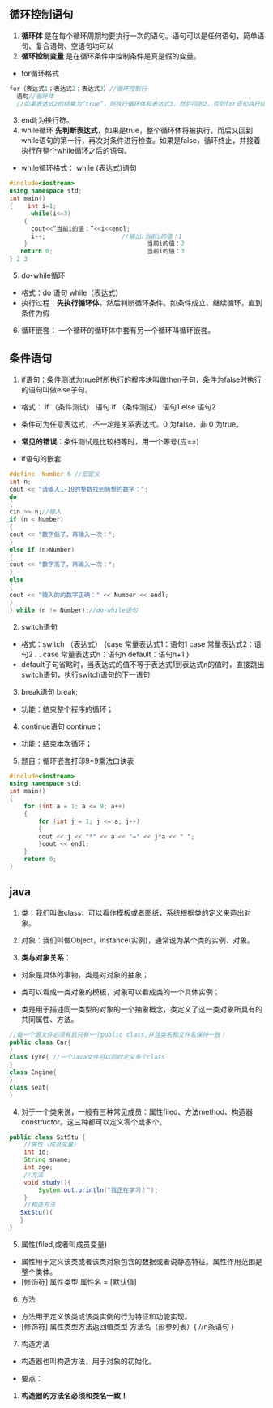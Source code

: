 ## 循环控制语句

1. **循环体** 是在每个循环周期均要执行一次的语句。语句可以是任何语句，简单语句、复合语句、空语句均可以
2. **循环控制变量** 是在循环条件中控制条件是真是假的变量。
- for循环格式
```c++
for（表达式1；表达式2；表达式3）//循环控制行
  语句//循环体
  //如果表达式2的结果为“true”，则执行循环体和表达式3，然后回到2，否则for语句执行结束
```
3. endl;为换行符。
4. while循环 **先判断表达式**，如果是true，整个循环体将被执行，而后又回到while语句的第一行，再次对条件进行检查。如果是false，循环终止，并接着执行在整个while循环之后的语句。
- while循环格式： while (表达式)语句
```c++
#include<iostream>
using namespace std;
int main()
{    int i=1;
      while(i<=3)    
    {
      cout<<“当前i的值：”<<i<<endl;
      i++;                     //输出:当前i的值：1
    }                                 当前i的值：2
   return 0;                          当前i的值：3
} 2 3 
```
5. do-while循环 
- 格式：do 语句 while（表达式）
- 执行过程：**先执行循环体**，然后判断循环条件。如条件成立，继续循环，直到条件为假
6. 循环嵌套： 一个循环的循环体中套有另一个循环叫循环嵌套。

## 条件语句

1. if语句：条件测试为true时所执行的程序块叫做then子句，条件为false时执行的语句叫做else子句。
- 格式：  if （条件测试） 语句
         if  （条件测试） 语句1  else  语句2
- 条件可为任意表达式，*不一定*是关系表达式。0 为false，非 0 为true。
- **常见的错误**：条件测试是比较相等时，用一个等号(应==)

- if语句的嵌套
```c++
#define  Number 6 //宏定义
int n;
cout << "请输入1-10的整数找到猜想的数字：";
do
{
cin >> n;//输入
if (n < Number)
{
cout << "数字低了，再输入一次：";
}
else if (n>Number)
{
cout << "数字高了，再输入一次：";
}
else
{
cout << "输入的的数字正确：" << Number << endl;
}
} while (n != Number);//do-while语句
```
2. switch语句
- 格式：switch  （表达式）
          {case  常量表达式1：语句1
            case  常量表达式2：语句2
                               .
                               .
            case  常量表达式n：语句n
            default：语句n+1
          }
- default子句省略时，当表达式的值不等于表达式1到表达式n的值时，直接跳出switch语句，执行switch语句的下一语句
3. break语句 break;
- 功能：结束整个程序的循环；
4. continue语句 continue；
-  功能：结束本次循环；

5. 题目：循环嵌套打印9*9乘法口诀表
```c++
#include<iostream>
using namespace std;
int main()
{
	for (int a = 1; a <= 9; a++)
	{
		for (int j = 1; j <= a; j++)
		{
		cout << j << "*" << a << "=" << j*a << " ";
		}cout << endl;
	}
	return 0;
}
```
## java

1. 类：我们叫做class，可以看作模板或者图纸，系统根据类的定义来造出对象。

2. 对象：我们叫做Object，instance(实例)，通常说为某个类的实例、对象。

3. **类与对象关系**：
- 对象是具体的事物，类是对对象的抽象；

- 类可以看成一类对象的模板，对象可以看成类的一个具体实例；

- 类是用于描述同一类型的对象的一个抽象概念，类定义了这一类对象所具有的共同属性、方法。
```java
//每一个源文件必须有且只有一个public class,并且类名和文件名保持一致！
public class Car{
}
class Tyre{ //一个Java文件可以同时定义多个class
}
class Engine{
}
class seat{
}
```
4.  对于一个类来说，一般有三种常见成员：属性filed、方法method、构造器constructor。这三种都可以定义零个或多个。
```java
public class SxtStu {
    //属性（成员变量）
    int id;
    String sname;
    int age;   
    //方法
    void study(){
        System.out.println("我正在学习！");
    }   
    //构造方法
   SxtStu(){
   }
}
```
5. 属性(filed,或者叫成员变量)
- 属性用于定义该类或者该类对象包含的数据或者说静态特征。属性作用范围是整个类体。
- [修饰符] 属性类型 属性名 = [默认值]
6. 方法
- 方法用于定义该类或该类实例的行为特征和功能实现。
- [修饰符] 属性类型方法返回值类型 方法名（形参列表）{
    //n条语句
} 
7. 构造方法
- 构造器也叫构造方法，用于对象的初始化。

- 要点：

1. **构造器的方法名必须和类名一致！**